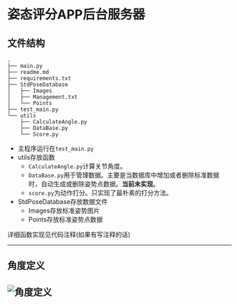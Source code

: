 # 姿态评分APP后台服务器

## 文件结构
```shell
.
├── main.py
├── readme.md
├── requirements.txt
├── StdPoseDatabase
│   ├── Images
│   ├── Management.txt
│   └── Points
├── test_main.py
└── utils
    ├── CalculateAngle.py
    ├── DataBase.py
    └── Score.py
```
* 主程序运行在`test_main.py`
* utils存放函数
    * `CalculateAngle.py`计算关节角度。
    * `DataBase.py`用于管理数据。主要是当数据库中增加或者删除标准数据时，自动生成或删除姿势点数据。**当前未实现**。
    * `score.py`为动作打分。只实现了最朴素的打分方法。
* StdPoseDatabase存放数据文件
    * Images存放标准姿势图片
    * Points存放标准姿势点数据

详细函数实现见代码注释(如果有写注释的话)

---
## 角度定义
![角度定义](https://markdown-bed-pixel.oss-cn-shanghai.aliyuncs.com/public/971124BD-3B4F-4DCE-A3CF-986346040C79.jpeg)
---
